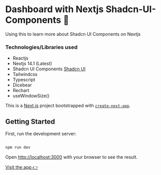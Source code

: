 # Dashboard with Nextjs Shadcn-UI-Components 🤿
Using this to learn more about Shadcn UI Components on Nextjs

### Technologies/Libraries used
- Reactjs
- Nextjs 14.1 (Latest)
- Shadcn UI Components [Shadcn UI](https://ui.shadcn.com/docs/components)
- Tailwindcss
- Typescript
- Dicebear
- Rechart
- useWindowSize()

This is a [Next.js](https://nextjs.org/) project bootstrapped with [`create-next-app`](https://github.com/vercel/next.js/tree/canary/packages/create-next-app).

## Getting Started

First, run the development server:

```bash

npm run dev

```

Open [http://localhost:3000](http://localhost:3000) with your browser to see the result.

[Visit the app 👉](https://nextjs-shadcn-dashboard-one.vercel.app)
